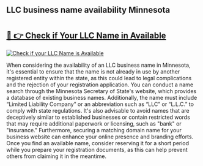 ## LLC business name availability Minnesota 

# <h2><a href="http://shrsl.com/4unio">🔗 👉 Check if Your LLC Name in Available</a></h2>

[![Check if your LLC Name is Available](https://llcbible.com/name-availability-button.jpg)](http://shrsl.com/4unio)

When considering the availability of an LLC business name in Minnesota, it's essential to ensure that the name is not already in use by another registered entity within the state, as this could lead to legal complications and the rejection of your registration application. You can conduct a name search through the Minnesota Secretary of State's website, which provides a database of existing business names. Additionally, the name must include “Limited Liability Company” or an abbreviation such as “LLC” or “L.L.C.” to comply with state regulations. It's also advisable to avoid names that are deceptively similar to established businesses or contain restricted words that may require additional paperwork or licensing, such as "bank" or "insurance." Furthermore, securing a matching domain name for your business website can enhance your online presence and branding efforts. Once you find an available name, consider reserving it for a short period while you prepare your registration documents, as this can help prevent others from claiming it in the meantime.